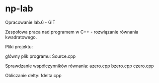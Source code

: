 # np-lab
Opracowanie lab.6 - GIT

Zespołowa praca nad programem w C++ - rozwiązanie równania kwadratowego.

Pliki projektu:

główny plik programu:
Source.cpp

Sprawdzanie współczynników równania:
azero.cpp
bzero.cpp
czero.cpp

Obliczanie delty:
fdelta.cpp
